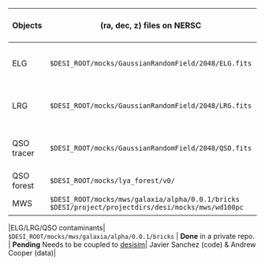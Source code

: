 | Objects | (ra, dec, z) files on NERSC | Code to read Positions | Code to generate Spectra | Contact |
| ----- | -----------------------------| --------------------------| ---------------------------|---------|
| ELG |  `$DESI_ROOT/mocks/GaussianRandomField/2048/ELG.fits` | **Done** [Part of desitarget:master](https://github.com/desihub/desitarget/blob/master/py/desitarget/mock/io.py)| **Pending** Needs to be coupled to [desisim](https://github.com/desihub/desisim) | Javier Sanchez & David Kirkby|
| LRG |  `$DESI_ROOT/mocks/GaussianRandomField/2048/LRG.fits` | **Done** [Part of desitarget:master](https://github.com/desihub/desitarget/blob/master/py/desitarget/mock/io.py)| **Pending** Needs to be coupled to [desisim](https://github.com/desihub/desisim) | Javier Sanchez & David Kirkby|
| QSO tracer |  `$DESI_ROOT/mocks/GaussianRandomField/2048/QSO.fits` | **Done** [Part of desitarget:master](https://github.com/desihub/desitarget/blob/master/py/desitarget/mock/io.py)| **Pending** Needs to be coupled to [desisim](https://github.com/desihub/desisim) | Javier Sanchez & David Kirkby|
| QSO forest | `$DESI_ROOT/mocks/lya_forest/v0/` | **Done** [Part of desisim:lya_sims](https://github.com/desihub/desisim/tree/lya_sims) | **Done** [Part of desisim:lya_sims](https://github.com/desihub/desisim/tree/lya_sims) | Nicolas Busca|
|MWS| `$DESI_ROOT/mocks/mws/galaxia/alpha/0.0.1/bricks` `$DESI/project/projectdirs/desi/mocks/mws/wd100pc` | **Done** [Part of desitarget:apc_mocks](https://github.com/desihub/desitarget/tree/apc_mocks/py/desitarget/mock) | Andrew Cooper|

|ELG/LRG/QSO contaminants| `$DESI_ROOT/mocks/mws/galaxia/alpha/0.0.1/bricks` | **Done** in a private repo. | **Pending** Needs to be coupled to [desisim](https://github.com/desihub/desisim)| Javier Sanchez (code) & Andrew Cooper (data)|
